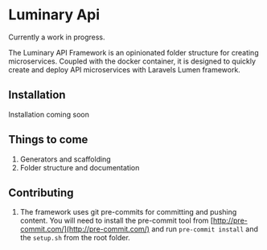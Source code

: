 # Luminary Api

Currently a work in progress.

The Luminary API Framework is an opinionated folder structure for creating microservices. Coupled with the docker container, it is designed to quickly
create and deploy API microservices with Laravels Lumen framework.

## Installation

Installation coming soon

## Things to come

1. Generators and scaffolding
2. Folder structure and documentation

## Contributing

1. The framework uses git pre-commits for committing and pushing content. You will need to install the pre-commit tool from [http://pre-commit.com/](http://pre-commit.com/) and run `pre-commit install` and the `setup.sh` from the root folder.
